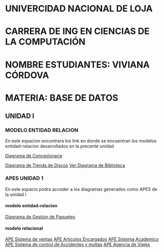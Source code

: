 # UNIVERCIDAD NACIONAL DE LOJA
# CARRERA DE ING EN CIENCIAS DE LA COMPUTACIÓN
# NOMBRE ESTUDIANTES: VIVIANA CÓRDOVA 
# MATERIA: BASE DE DATOS
## UNIDAD I
### MODELO ENTIDAD RELACION
En este espacion encontrara los link en donde se encuentran los modelos entidad-relacion desarrollados en la precente unidad

[Diagrama de Concesionaria](https://github.com/vivinaCordova/DIAGRAMAS_BASE_DE_DATOS/blob/main/Diagrama%20Concesionaria.jpg)

[Diagrama de Tienda de Discos](https://github.com/vivinaCordova/DIAGRAMAS_BASE_DE_DATOS/blob/main/Diagrama%20Tienda%20de%20Discos.jpg)
[Ver Diagrama de Biblioteca](https://github.com/vivinaCordova/DIAGRAMAS_BASE_DE_DATOS/blob/main/Diagrama%20Biblioteca.pdf)

### APES UNIDAD 1
En este espacio podra acceder a los diagramas generados como APES de la unidad I
#### modelo entidad-relacion
[Diagrama de Gestion de Paquetes](https://github.com/vivinaCordova/DIAGRAMAS_BASE_DE_DATOS/blob/main/Diagrama_Gestion_Paquetes%20_.pdf)
#### modelo relacional

[APE Sistema de ventas](https://github.com/vivinaCordova/DIAGRAMAS_BASE_DE_DATOS/blob/main/APE.jpg)
[APE Articulos Encargados](https://github.com/vivinaCordova/DIAGRAMAS_BASE_DE_DATOS/blob/main/APE..jpg)
[APE Sistema Academico](https://github.com/vivinaCordova/DIAGRAMAS_BASE_DE_DATOS/blob/main/APE...jpg)
[APE Sistema de control de Accidentes y multas](https://github.com/vivinaCordova/DIAGRAMAS_BASE_DE_DATOS/blob/main/APE....jpg)
[APE Agencia de Viajes](https://github.com/vivinaCordova/DIAGRAMAS_BASE_DE_DATOS/blob/main/APE.....jpg)


